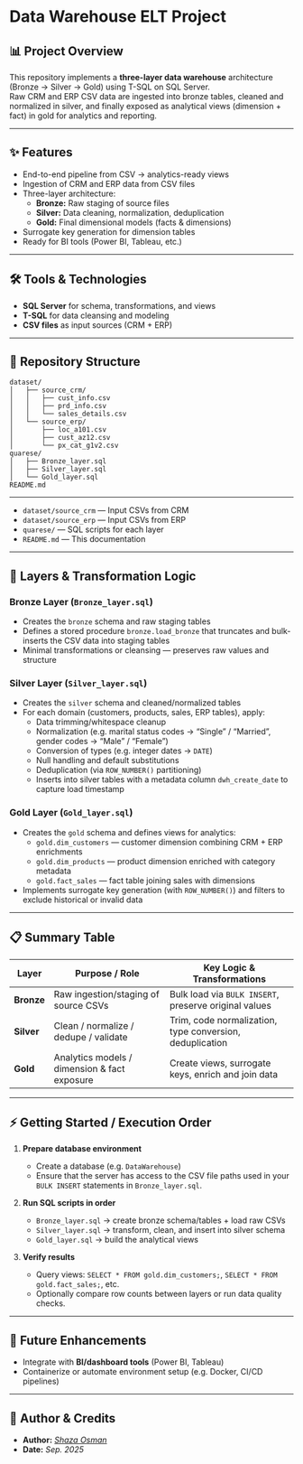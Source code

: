 # Data Warehouse ELT Project 

## 📊 Project Overview  
This repository implements a **three-layer data warehouse** architecture (Bronze → Silver → Gold) using T-SQL on SQL Server.  
Raw CRM and ERP CSV data are ingested into bronze tables, cleaned and normalized in silver, and finally exposed as analytical views (dimension + fact) in gold for analytics and reporting.

---

## ✨ Features  
- End-to-end pipeline from CSV → analytics-ready views
- Ingestion of CRM and ERP data from CSV files  
- Three-layer architecture:  
  - **Bronze:** Raw staging of source files  
  - **Silver:** Data cleaning, normalization, deduplication  
  - **Gold:** Final dimensional models (facts & dimensions)  
- Surrogate key generation for dimension tables  
- Ready for BI tools (Power BI, Tableau, etc.)

---

## 🛠 Tools & Technologies  
- **SQL Server** for schema, transformations, and views  
- **T-SQL** for data cleansing and modeling  
- **CSV files** as input sources (CRM + ERP)  

---
 
## 📂 Repository Structure  
```
dataset/
│   ├── source_crm/
│   │   ├── cust_info.csv
│   │   ├── prd_info.csv
│   │   └── sales_details.csv
│   └── source_erp/
│       ├── loc_a101.csv
│       ├── cust_az12.csv
│       └── px_cat_g1v2.csv
quarese/
│   ├── Bronze_layer.sql
│   ├── Silver_layer.sql
│   └── Gold_layer.sql
README.md
```
---

- `dataset/source_crm` — Input CSVs from CRM  
- `dataset/source_erp` — Input CSVs from ERP  
- `quarese/` — SQL scripts for each layer  
- `README.md` — This documentation  

---

## 🧱 Layers & Transformation Logic

### Bronze Layer (`Bronze_layer.sql`)  
- Creates the `bronze` schema and raw staging tables  
- Defines a stored procedure `bronze.load_bronze` that truncates and bulk-inserts the CSV data into staging tables  
- Minimal transformations or cleansing — preserves raw values and structure  

### Silver Layer (`Silver_layer.sql`)  
- Creates the `silver` schema and cleaned/normalized tables  
- For each domain (customers, products, sales, ERP tables), apply:  
  - Data trimming/whitespace cleanup  
  - Normalization (e.g. marital status codes → “Single” / “Married”, gender codes → “Male” / “Female”)  
  - Conversion of types (e.g. integer dates → `DATE`)  
  - Null handling and default substitutions  
  - Deduplication (via `ROW_NUMBER()` partitioning)  
  - Inserts into silver tables with a metadata column `dwh_create_date` to capture load timestamp  

### Gold Layer (`Gold_layer.sql`)  
- Creates the `gold` schema and defines views for analytics:  
  - `gold.dim_customers` — customer dimension combining CRM + ERP enrichments  
  - `gold.dim_products` — product dimension enriched with category metadata  
  - `gold.fact_sales` — fact table joining sales with dimensions  
- Implements surrogate key generation (with `ROW_NUMBER()`) and filters to exclude historical or invalid data  

---

## 📋 Summary Table  

| Layer     | Purpose / Role                               | Key Logic & Transformations                              |
|-----------|----------------------------------------------|-----------------------------------------------------------|
| **Bronze** | Raw ingestion/staging of source CSVs       | Bulk load via `BULK INSERT`, preserve original values     |
| **Silver** | Clean / normalize / dedupe / validate        | Trim, code normalization, type conversion, deduplication  |
| **Gold**   | Analytics models / dimension & fact exposure | Create views, surrogate keys, enrich and join data       |

---

## ⚡ Getting Started / Execution Order

1. **Prepare database environment**  
   - Create a database (e.g. `DataWarehouse`)  
   - Ensure that the server has access to the CSV file paths used in your `BULK INSERT` statements in `Bronze_layer.sql`.

2. **Run SQL scripts in order**  
   - `Bronze_layer.sql` → create bronze schema/tables + load raw CSVs  
   - `Silver_layer.sql` → transform, clean, and insert into silver schema  
   - `Gold_layer.sql` → build the analytical views  

3. **Verify results**  
   - Query views: `SELECT * FROM gold.dim_customers;`, `SELECT * FROM gold.fact_sales;`, etc.  
   - Optionally compare row counts between layers or run data quality checks.

---

## 🔮 Future Enhancements  
- Integrate with **BI/dashboard tools** (Power BI, Tableau)  
- Containerize or automate environment setup (e.g. Docker, CI/CD pipelines)  

---

## 👩 Author & Credits  
- **Author:**  *[Shaza Osman](https://www.linkedin.com/in/shaza-ag-osman/)*  
- **Date:** *Sep. 2025* 
